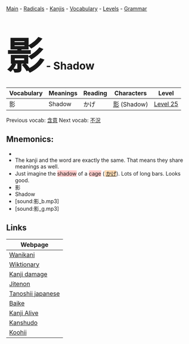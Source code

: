 <style> bigfont {font-size: 100px}</style>
[Main](../README.md) -
[Radicals](../radicals.md) -
[Kanjis](../kanjis.md) -
[Vocabulary](../vocabulary.md) -
[Levels](../levels.md) -
[Grammar](../grammar.md)
# <bigfont> 影</bigfont> - Shadow 

| Vocabulary | Meanings | Reading | Characters | Level |
| --- | --- | --- | --- | --- |
| 影 | Shadow | かげ |  [影](../kanjis/影.md) (Shadow) | [Level 25](../levels/wk_level25.md) |

Previous vocab: [含意](含意.md) Next vocab: [不況](不況.md) 

## Mnemonics:

* 
* The kanji and the word are exactly the same. That means they share meanings as well.
* Just imagine the <span style="background-color:#ffcccb"> shadow</span> of a <span style="background-color:#ffcccb"> cage</span> (<span style="background-color:#fed8b1"> [かげ](https://jisho.org/search/かげ)</span>). Lots of long bars. Looks good.
* 影
* Shadow
* [sound:影_b.mp3]
* [sound:影_g.mp3]


## Links 

| Webpage |
| --- |
| [Wanikani          ](https://www.wanikani.com/kanji/影) |
| [Wiktionary        ](https://en.wiktionary.org/wiki/影) |
| [Kanji damage      ](http://www.kanjidamage.com/kanji/search?utf8=✓&q=影) |
| [Jitenon           ](https://jitenon.com/kanji/影) |
| [Tanoshii japanese ](https://www.tanoshiijapanese.com/dictionary/kanji.cfm?k=影) |
| [Baike             ](https://baike.baidu.com/item/影) |
| [Kanji Alive       ](https://app.kanjialive.com/影) |
| [Kanshudo          ](https://www.kanshudo.com/searchmn?q=影) |
| [Koohii            ](https://kanji.koohii.com/study/kanji/影) |
